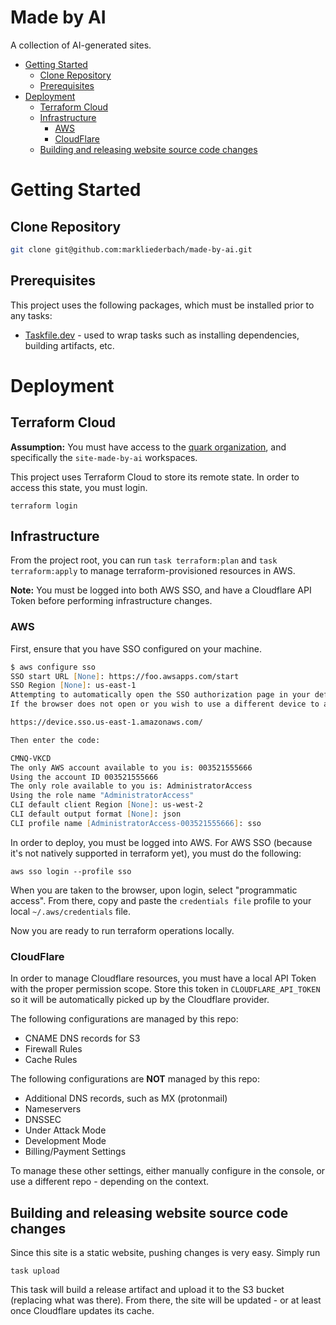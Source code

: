 # Made by AI <!-- omit in toc -->

A collection of AI-generated sites.

- [Getting Started](#getting-started)
  - [Clone Repository](#clone-repository)
  - [Prerequisites](#prerequisites)
- [Deployment](#deployment)
  - [Terraform Cloud](#terraform-cloud)
  - [Infrastructure](#infrastructure)
    - [AWS](#aws)
    - [CloudFlare](#cloudflare)
  - [Building and releasing website source code changes](#building-and-releasing-website-source-code-changes)


# Getting Started
## Clone Repository
```zsh
git clone git@github.com:markliederbach/made-by-ai.git
```

## Prerequisites
This project uses the following packages, which must be installed prior to any tasks:
- [Taskfile.dev](https://taskfile.dev) - used to wrap tasks such as installing dependencies, building artifacts, etc.

# Deployment
## Terraform Cloud
**Assumption:** You must have access to the [quark organization](https://app.terraform.io/app/quark), and specifically the `site-made-by-ai` workspaces.

This project uses Terraform Cloud to store its remote state. In order to access this state, you must login.
```
terraform login
```

## Infrastructure

From the project root, you can run `task terraform:plan` and `task terraform:apply` to manage terraform-provisioned resources in AWS.

**Note:** You must be logged into both AWS SSO, and have a Cloudflare API Token before performing infrastructure changes.

### AWS
First, ensure that you have SSO configured on your machine.
```zsh
$ aws configure sso
SSO start URL [None]: https://foo.awsapps.com/start
SSO Region [None]: us-east-1
Attempting to automatically open the SSO authorization page in your default browser.
If the browser does not open or you wish to use a different device to authorize this request, open the following URL:

https://device.sso.us-east-1.amazonaws.com/

Then enter the code:

CMNQ-VKCD
The only AWS account available to you is: 003521555666
Using the account ID 003521555666
The only role available to you is: AdministratorAccess
Using the role name "AdministratorAccess"
CLI default client Region [None]: us-west-2
CLI default output format [None]: json
CLI profile name [AdministratorAccess-003521555666]: sso
```

In order to deploy, you must be logged into AWS. For AWS SSO (because it's not natively supported in terraform yet), you must do the following:
```
aws sso login --profile sso
```

When you are taken to the browser, upon login, select "programmatic access". From there, copy and paste the `credentials file` profile to your local `~/.aws/credentials` file.

Now you are ready to run terraform operations locally.

### CloudFlare
In order to manage Cloudflare resources, you must have a local API Token with the proper permission scope. Store this token
in `CLOUDFLARE_API_TOKEN` so it will be automatically picked up by the Cloudflare provider.

The following configurations are managed by this repo:
- CNAME DNS records for S3
- Firewall Rules
- Cache Rules

The following configurations are **NOT** managed by this repo:
- Additional DNS records, such as MX (protonmail)
- Nameservers
- DNSSEC
- Under Attack Mode
- Development Mode
- Billing/Payment Settings

To manage these other settings, either manually configure in the console, or use a different repo - depending on the context.

## Building and releasing website source code changes
Since this site is a static website, pushing changes is very easy. Simply run

```
task upload
```

This task will build a release artifact and upload it to the S3 bucket (replacing what was there). From there, the site will be updated - or at least once Cloudflare updates its cache.
